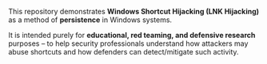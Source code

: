 This repository demonstrates **Windows Shortcut Hijacking (LNK Hijacking)** as a method of **persistence** in Windows systems. 

It is intended purely for **educational, red teaming, and defensive research** purposes – to help security professionals understand how attackers may abuse shortcuts and how defenders can detect/mitigate such activity.
